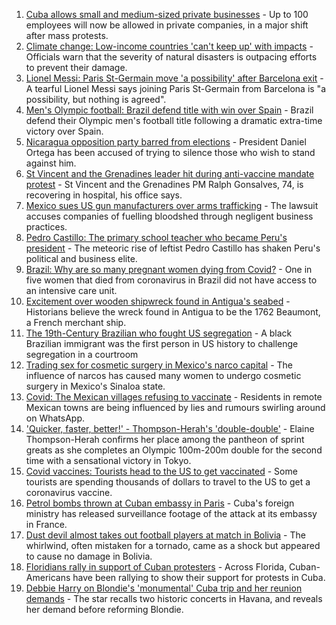 1. [Cuba allows small and medium-sized private businesses](https://www.bbc.co.uk/news/world-latin-america-58132000) - Up to 100 employees will now be allowed in private companies, in a major shift after mass protests.
2. [Climate change: Low-income countries 'can't keep up' with impacts](https://www.bbc.co.uk/news/world-58080083) - Officials warn that the severity of natural disasters is outpacing efforts to prevent their damage.
3. [Lionel Messi: Paris St-Germain move 'a possibility' after Barcelona exit](https://www.bbc.co.uk/sport/football/58137262) - A tearful Lionel Messi says joining Paris St-Germain from Barcelona is "a possibility, but nothing is agreed".
4. [Men's Olympic football: Brazil defend title with win over Spain](https://www.bbc.co.uk/sport/football/58129614) - Brazil defend their Olympic men's football title following a dramatic extra-time victory over Spain.
5. [Nicaragua opposition party barred from elections](https://www.bbc.co.uk/news/world-latin-america-58125419) - President Daniel Ortega has been accused of trying to silence those who wish to stand against him.
6. [St Vincent and the Grenadines leader hit during anti-vaccine mandate protest](https://www.bbc.co.uk/news/world-latin-america-58110684) - St Vincent and the Grenadines PM Ralph Gonsalves, 74, is recovering in hospital, his office says.
7. [Mexico sues US gun manufacturers over arms trafficking](https://www.bbc.co.uk/news/world-latin-america-58091071) - The lawsuit accuses companies of fuelling bloodshed through negligent business practices.
8. [Pedro Castillo: The primary school teacher who became Peru's president](https://www.bbc.co.uk/news/world-latin-america-57941309) - The meteoric rise of leftist Pedro Castillo has shaken Peru's political and business elite.
9. [Brazil: Why are so many pregnant women dying from Covid?](https://www.bbc.co.uk/news/world-latin-america-57974754) - One in five women that died from coronavirus in Brazil did not have access to an intensive care unit.
10. [Excitement over wooden shipwreck found in Antigua's seabed](https://www.bbc.co.uk/news/world-latin-america-57878969) - Historians believe the wreck found in Antigua to be the 1762 Beaumont, a French merchant ship.
11. [The 19th-Century Brazilian who fought US segregation](https://www.bbc.co.uk/news/world-us-canada-57946802) - A black Brazilian immigrant was the first person in US history to challenge segregation in a courtroom
12. [Trading sex for cosmetic surgery in Mexico's narco capital](https://www.bbc.co.uk/news/stories-57932216) - The influence of narcos has caused many women to undergo cosmetic surgery in Mexico's Sinaloa state.
13. [Covid: The Mexican villages refusing to vaccinate](https://www.bbc.co.uk/news/world-latin-america-57893466) - Residents in remote Mexican towns are being influenced by lies and rumours swirling around on WhatsApp.
14. ['Quicker, faster, better!' - Thompson-Herah's 'double-double'](https://www.bbc.co.uk/sport/av/olympics/58075391) - Elaine Thompson-Herah confirms her place among the pantheon of sprint greats as she completes an Olympic 100m-200m double for the second time with a sensational victory in Tokyo.
15. [Covid vaccines: Tourists head to the US to get vaccinated](https://www.bbc.co.uk/news/world-us-canada-58004253) - Some tourists are spending thousands of dollars to travel to the US to get a coronavirus vaccine.
16. [Petrol bombs thrown at Cuban embassy in Paris](https://www.bbc.co.uk/news/world-57995485) - Cuba's foreign ministry has released surveillance footage of the attack at its embassy in France.
17. [Dust devil almost takes out football players at match in Bolivia](https://www.bbc.co.uk/news/world-latin-america-57927943) - The whirlwind, often mistaken for a tornado, came as a shock but appeared to cause no damage in Bolivia.
18. [Floridians rally in support of Cuban protesters](https://www.bbc.co.uk/news/world-us-canada-57869119) - Across Florida, Cuban-Americans have been rallying to show their support for protests in Cuba.
19. [Debbie Harry on Blondie's 'monumental' Cuba trip and her reunion demands](https://www.bbc.co.uk/news/entertainment-arts-57808649) - The star recalls two historic concerts in Havana, and reveals her demand before reforming Blondie.
